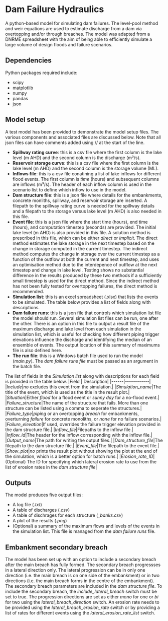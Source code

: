 # Dam Failure Hydraulics
A python-based model for simulating dam failures. The level-pool method and weir equations are used to estimate discharge from a dam via overtopping and/or through breaches. The model was adapted from a DNRME spreadsheet with the aim of being able to efficiently simulate a large volume of design floods and failure scenarios. 

## Dependencies
Python packages required include:
- scipy
- matplotlib
- numpy
- pandas
- json

## Model setup
A test model has been provided to demonstrate the model setup files. The various components and associated files are discussed below. Note that all json files can have comments added using // at the start of the line.

- **Spillway rating curve**: this is a csv file where the first column is the lake level (m AHD) and the second column is the discharge (m³/s).
- **Reservoir storage curve**: this is a csv file where the first column is the lake level (m AHD) and the second column is the storage volume (ML).
- **Inflows file**: this is a csv file conatining a list of lake inflows for different flood events. The first column is *time* (hours) and subsequent columns are inflows (m³/s). The header of each inflow column is used in the scenario list to define which inflow to use in the model.
- **Dam structure file**: this is a json file where details for the embankments, concrete monliths, spillway, and reservoir storage are inserted. A filepath to the spillway rating curve is needed for the spillway details and a filepath to the storage versus lake level (m AHD) is also needed in this file. 
- **Event file**: this is a json file where the start time (hours), end time (hours), and computation timestep (seconds) are provided. The initial lake level (m AHD) is also provided in this file. A solution method is prescribed in this file, which can be either *direct* or *implicit*. The direct method estimates the lake storage in the next timestep based on the change in storage computed in the current timestep. The indirect method computes the change in storage over the current timestep as a function of the outflow at both the current and next timestep, and uses an optimisation method due to the interdepence of outflow at the next timestep and change in lake level. Testing shows no substantial difference in the results produced by these two methods if a sufficiently small timestep is used for the direct method. Since the indirect method has not been fully tested for overtopping failures, the direct method is recommended. 
- **Simulation list**: this is an excel spreadsheet (.xlsx) that lists the events to be simulated. The table below provides a list of fields along with descriptions.
- **Dam failure runs**: this is a json file that controls which simulation list file the model should run. Several simulation list files can be run, one after the other. There is an option in this file to output a result file of the maximum discharge and lake level from each simulation in the simulation list, which is useful for checking how different piping trigger elevations influence the discharge and identifying the median of an ensemble of events. The output location of this summary of maximums file is also defined here. 
- **The run file**: this is a Windows batch file used to run the model (*main.py*). The *dam failure runs file* must be passed as an argument in the batch file.   

The list of fields in the *Simulation list* along with descriptions for each field is provided in the table below. 
|Field | Description|
|------|------------|
|*Include*|*no* excludes this event from the simulation.|
|*Simulation_name*|The title of the event, which is used as the title in the result plot.|
|*Situation*|Either *flood* for a flood event or *sunny day* for a no-flood event.|
|*Failure_structure*|The name of the structure that fails. More than one structure can be listed using a comma to seperate the structures.|
|*Failure_type*|*piping* or an overtopping *breach* for embankments, overturning *failure* for concrete monoliths, or *none* for no failure scenarios.|
|*Failure_elevation*|If used, overrides the failure trigger elevation provided in the dam structure file.|
|*Inflow_file*|Filepaths to the inflow file.|
|*Inflow_id*|The header for the inflow corresponding with the inflow file.|
|*Output_name*|The path for writing the output files.|
|*Dam_structure_file*|The filepath to the dam structure file.|
|*Event_file*|The filepath to the event file.|
|*Show_plot*|*no* prints the result plot without showing the plot at the end of the simulation, which is a better option for batch runs.|
|*Erosion_rate_ID*| (Optional) The ID for specifying which lateral erosion rate to use from the list of erosion rates in the *dam structure file*|

## Outputs
The model produces five output files:
- A log file (*.txt*)
- A table of discharges (*.csv*)
- A table of dischrages for each structure (*_banks.csv*)
- A plot of the results (*.png*)
- (Optional) a summary of the maximum flows and levels of the events in the simulation list. This file is managed from the *dam failure runs* file.

## Embankment secondary breach
The model has been set up with an option to include a secondary breach after the main breach has fully formed. The secondary breach progressses in a lateral direction only. The lateral progression can be in only one direction (i.e. the main breach is on one side of the embankment) or in two directions (i.e. the main breach forms in the centre of the embankment). The secondary breach parameters are included in the *dam structure file*. To include the secondary breach, the *include_lateral_breach* switch must be set to true. The progression directions are set as either *mono* for one or *bi* for two using the *lateral_breach_direction* switch. An erosion rate needs to be provided using the *lateral_breach_erosion_rate* switch or by providing a list of rates for different events using the *lateral_erosion_rate_list* switch.
